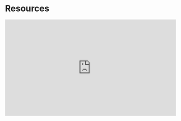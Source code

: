 # Resources
<iframe width="560" height="315" src="https://www.youtube.com/embed/kcKQI0J6pmU" frameborder="0" allow="accelerometer; autoplay; clipboard-write; encrypted-media; gyroscope; picture-in-picture" allowfullscreen></iframe>
